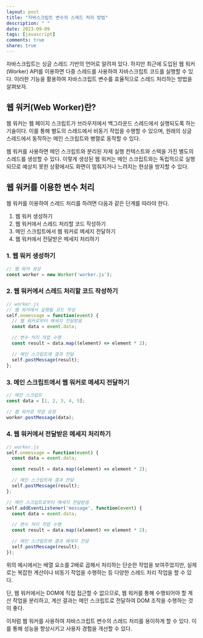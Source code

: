 ```yaml
---
layout: post
title: "자바스크립트 변수의 스레드 처리 방법"
description: " "
date: 2023-09-09
tags: [javascript]
comments: true
share: true
---
```


자바스크립트는 싱글 스레드 기반의 언어로 알려져 있다. 하지만 최근에 도입된 웹 워커(Worker) API를 이용하면 다중 스레드를 사용하여 자바스크립트 코드를 실행할 수 있다. 이러한 기능을 활용하여 자바스크립트 변수를 효율적으로 스레드 처리하는 방법을 살펴보자.

## 웹 워커(Web Worker)란?

웹 워커는 웹 페이지 스크립트가 브라우저에서 백그라운드 스레드에서 실행되도록 하는 기술이다. 이를 통해 별도의 스레드에서 비동기 작업을 수행할 수 있으며, 원래의 싱글 스레드에서 동작하는 메인 스크립트와 병렬로 동작할 수 있다.

웹 워커를 사용하면 메인 스크립트와 분리된 자체 실행 컨텍스트와 스택을 가진 별도의 스레드를 생성할 수 있다. 이렇게 생성된 웹 워커는 메인 스크립트와는 독립적으로 실행되므로 예상치 못한 상황에서도 화면이 멈춰지거나 느려지는 현상을 방지할 수 있다.

## 웹 워커를 이용한 변수 처리

웹 워커를 이용하여 스레드 처리를 하려면 다음과 같은 단계를 따라야 한다.

1. 웹 워커 생성하기
2. 웹 워커에서 스레드 처리할 코드 작성하기
3. 메인 스크립트에서 웹 워커로 메세지 전달하기
4. 웹 워커에서 전달받은 메세지 처리하기

### 1. 웹 워커 생성하기

```javascript
// 웹 워커 생성
const worker = new Worker('worker.js');
```

### 2. 웹 워커에서 스레드 처리할 코드 작성하기

```javascript
// worker.js
// 웹 워커에서 실행될 코드 작성
self.onmessage = function(event) {
  // 웹 워커로부터 메세지 전달받음
  const data = event.data;

  // 변수 처리 작업 수행
  const result = data.map((element) => element * 2);

  // 메인 스크립트에 결과 전달
  self.postMessage(result);
};
```

### 3. 메인 스크립트에서 웹 워커로 메세지 전달하기

```javascript
// 메인 스크립트
const data = [1, 2, 3, 4, 5];

// 웹 워커로 작업 요청
worker.postMessage(data);
```

### 4. 웹 워커에서 전달받은 메세지 처리하기

```javascript
// worker.js
self.onmessage = function(event) {
  const data = event.data;

  const result = data.map((element) => element * 2);

  // 메인 스크립트에 결과 전달
  self.postMessage(result);
};

// 메인 스크립트로부터 메세지 전달받음
self.addEventListener('message', function(event) {
  const data = event.data;

  // 변수 처리 작업 수행
  const result = data.map((element) => element * 2);

  // 메인 스크립트에 결과 메세지 전달
  self.postMessage(result);
});
```

위의 예시에서는 배열 요소를 2배로 곱해서 처리하는 단순한 작업을 보여주었지만, 실제로는 복잡한 계산이나 비동기 작업을 수행하는 등 다양한 스레드 처리 작업을 할 수 있다.

단, 웹 워커에서는 DOM에 직접 접근할 수 없으므로, 웹 워커를 통해 수행되어야 할 계산 작업을 분리하고, 계산 결과는 메인 스크립트로 전달하여 DOM 조작을 수행하는 것이 좋다.

이처럼 웹 워커를 사용하여 자바스크립트 변수의 스레드 처리를 용이하게 할 수 있다. 이를 통해 성능을 향상시키고 사용자 경험을 개선할 수 있다.
